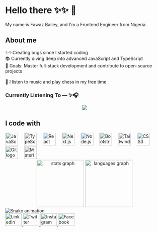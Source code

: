 

<h1 align="left">Hello there ✨✨ 👋 </h1>

<p align="left">My name is Fawaz Bailey, and I'm a Frontend Engineer from Nigeria.</p>

<h2 align="left">About me</h2>

<p align="left">✨✨Creating bugs since I started coding<br>
  📚 Currently diving deep into advanced JavaScript and TypeScript<br>
  🎯 Goals: Master full-stack development and contribute to open-source projects<br><br>🎲 I listen to music and play chess in my free time</p>

### Currently Listening To — ✨🎧
<div class="row center" style="text-align:center;">
        <img style="text-align:center;" id="example-view" src="https://spotify-github-profile.kittinanx.com/api/view.svg?uid=31xkssmfnieg2gazxyiezsecjxjm&amp;cover_image=true&amp;theme=default&amp;show_offline=true&amp;background_color=a83838&amp;interchange=false&amp;bar_color_cover=false">
      </div>
 


<h2 align="left">I code with</h2>

<div align="left">
  <img src="https://cdn.jsdelivr.net/gh/devicons/devicon/icons/javascript/javascript-original.svg" height="40" alt="JavaScript logo"  />
  <img width="12" />
  <img src="https://cdn.jsdelivr.net/gh/devicons/devicon/icons/typescript/typescript-original.svg" height="40" alt="TypeScript logo"  />
  <img width="12" />
  <img src="https://cdn.jsdelivr.net/gh/devicons/devicon/icons/react/react-original.svg" height="40" alt="React logo"  />
  <img width="12" />
  <img src="https://cdn.jsdelivr.net/gh/devicons/devicon/icons/nextjs/nextjs-original.svg" height="40" alt="Next.js logo"  />
  <img width="12" />
  <img src="https://cdn.jsdelivr.net/gh/devicons/devicon/icons/nodejs/nodejs-original.svg" height="40" alt="Node.js logo"  />
  <img width="12" />
  <img src="https://cdn.jsdelivr.net/gh/devicons/devicon/icons/bootstrap/bootstrap-original.svg" height="40" alt="Bootstrap logo"  />
  <img width="12" />
  <img src="https://cdn.jsdelivr.net/gh/devicons/devicon/icons/tailwindcss/tailwindcss-original-wordmark.svg" height="40" alt="Tailwind CSS logo"  />
  <img width="12" />
  <img src="https://cdn.jsdelivr.net/gh/devicons/devicon/icons/css3/css3-original.svg" height="40" alt="CSS3 logo"  />
  <img width="12" />
  <img src="https://cdn.jsdelivr.net/gh/devicons/devicon/icons/git/git-original.svg" height="40" alt="Git logo"  />
  <img width="12" />
  <img src="https://cdn.jsdelivr.net/gh/devicons/devicon/icons/materialui/materialui-original.svg" height="40" alt="Material-UI logo"  />
</div>


<div align="center">
  <img src="https://github-readme-stats.vercel.app/api?username=priest-2105&hide_title=false&hide_rank=true&show_icons=true&include_all_commits=true&count_private=true&disable_animations=false&theme=dracula&locale=en&hide_border=false&order=1" height="150" alt="stats graph"  />
  <img src="https://github-readme-stats.vercel.app/api/top-langs?username=priest-2105&locale=en&hide_title=false&layout=compact&card_width=320&langs_count=5&theme=dracula&hide_border=false&order=2" height="150" alt="languages graph"  />
</div>

<img src="https://raw.githubusercontent.com/priest-2105/priest-2105/output/snake.svg" alt="Snake animation" />

<div align="left">
  <a href="https://www.linkedin.com/in/fawazbailey/" target="_blank">
    <img src="https://raw.githubusercontent.com/maurodesouza/profile-readme-generator/master/src/assets/icons/social/linkedin/default.svg" width="52" height="40" alt="LinkedIn logo"  />
  </a>
  <a href="https://twitter.com/priest2105" target="_blank">
    <img src="https://raw.githubusercontent.com/maurodesouza/profile-readme-generator/master/src/assets/icons/social/twitter/default.svg" width="52" height="40" alt="Twitter logo"  />
  </a>
  <a href="https://www.instagram.com/priest21o5/" target="_blank">
    <img src="https://raw.githubusercontent.com/maurodesouza/profile-readme-generator/master/src/assets/icons/social/instagram/default.svg" width="52" height="40" alt="Instagram logo"  />
  </a>
  <a href="https://www.facebook.com/fawaz.bailey/" target="_blank">
    <img src="https://raw.githubusercontent.com/maurodesouza/profile-readme-generator/master/src/assets/icons/social/facebook/default.svg" width="52" height="40" alt="Facebook logo"  />
  </a>
</div>



